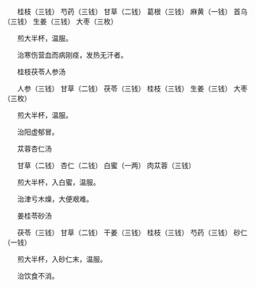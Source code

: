 <!-- { "loadSidebar": true } -->
　　桂枝（三钱） 芍药（三钱） 甘草（二钱） 葛根（三钱） 麻黄（一钱） 首乌（三钱） 生姜（三钱） 大枣（三枚）

　　煎大半杯，温服。

　　治寒伤营血而病刚痉，发热无汗者。

　　桂枝茯苓人参汤

　　人参（三钱） 甘草（二钱） 茯苓（三钱） 桂枝（三钱） 生姜（三钱） 大枣（三枚）

　　煎大半杯，温服。

　　治阳虚郁冒。

　　苁蓉杏仁汤

　　甘草（二钱） 杏仁（二钱） 白蜜（一两） 肉苁蓉（三钱）

　　煎大半杯，入白蜜，温服。

　　治津亏木燥，大便艰难。

　　姜桂苓砂汤

　　茯苓（三钱） 甘草（二钱） 干姜（三钱） 桂枝（三钱） 芍药（三钱） 砂仁（一钱）

　　煎大半杯，入砂仁末，温服。

　　治饮食不消。

　　
